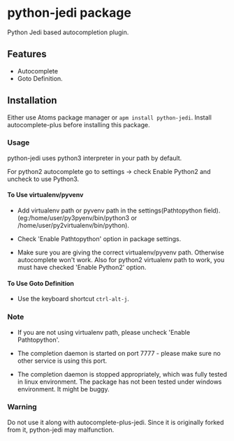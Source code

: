 # python-jedi package

Python Jedi based autocompletion plugin.

## Features
  - Autocomplete
  - Goto Definition.

## Installation
Either use Atoms package manager or `apm install python-jedi`. Install autocomplete-plus before installing this package.

### Usage

python-jedi uses python3 interpreter in your path by default.

For python2 autocomplete go to settings -> check Enable Python2 and uncheck to use Python3.

#### To Use virtualenv/pyvenv
  - Add virtualenv path or pyvenv path in the settings(Pathtopython field).(eg:/home/user/py3pyenv/bin/python3 or /home/user/py2virtualenv/bin/python).

  - Check 'Enable Pathtopython' option in package settings.

  - Make sure you are giving the correct virtualenv/pyvenv path. Otherwise autocomplete won't work. Also for python2 virtualenv path to work, you must have checked 'Enable Python2' option.

#### To Use Goto Definition
  - Use the keyboard shortcut `ctrl-alt-j`.

### Note

- If you are not using virtualenv path, please uncheck 'Enable Pathtopython'.

- The completion daemon is started on port 7777 - please make sure no
other service is using this port.

- The completion daemon is stopped appropriately, which was fully tested in linux
environment. The package has not been tested under windows environment. It might
be buggy.

### Warning

Do not use it along with autocomplete-plus-jedi. Since it is originally forked
from it, python-jedi may malfunction.
